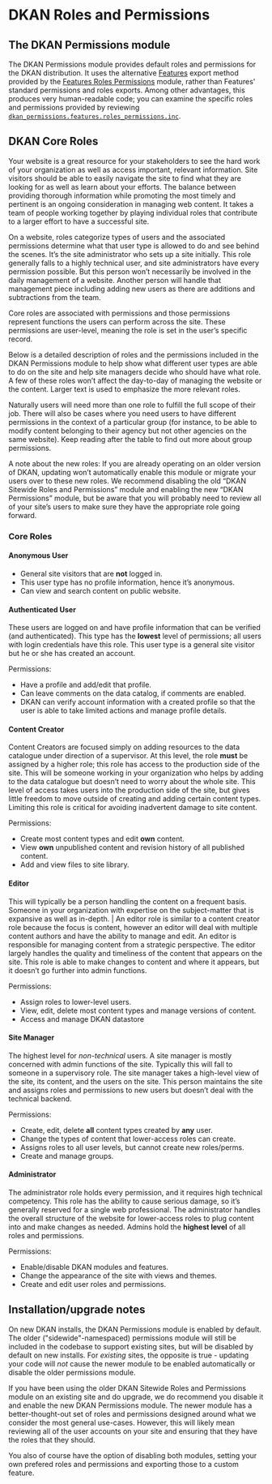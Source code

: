 # DKAN Roles and Permissions

## The DKAN Permissions module

The DKAN Permissions module provides default roles and permissions for the DKAN distribution. It uses the alternative [Features](https://www.drupal.org/project/features) export method provided by the [Features Roles Permissions](https://www.drupal.org/project/features_roles_permissions) module, rather than Features' standard permissions and roles exports. Among other advantages, this produces very human-readable code; you can examine the specific roles and permissions provided by reviewing [`dkan_permissions.features.roles_permissions.inc`](https://github.com/NuCivic/dkan/blob/7.x-1.x/modules/dkan/dkan_permissions/dkan_permissions.features.roles_permissions.inc).

## DKAN Core Roles

Your website is a great resource for your stakeholders to see the hard work of your organization as well as access important, relevant information. Site visitors should be able to easily navigate the site to find what they are looking for as well as learn about your efforts. The balance between providing thorough information while promoting the most timely and pertinent is an ongoing consideration in managing web content. It takes a team of people working together by playing individual roles that contribute to a larger effort to have a successful site.

On a website, roles categorize types of users and the associated permissions determine what that user type is allowed to do and see behind the scenes. It’s the site administrator who sets up a site initially. This role generally falls to a highly technical user, and site administrators have every permission possible. But this person won’t necessarily be involved in the daily management of a website. Another person will handle that management piece including adding new users as there are additions and subtractions from the team.

Core roles are associated with permissions and those permissions represent functions the users can perform across the site. These permissions are user-level, meaning the role is set in the user’s specific record.

Below is a detailed description of roles and the permissions included in the DKAN Permissions module to help show what different user types are able to do on the site and help site managers decide who should have what role. A few of these roles won’t affect the day-to-day of managing the website or the content. Larger text is used to emphasize the more relevant roles.

Naturally users will need more than one role to fulfill the full scope of their job. There will also be cases where you need users to have different permissions in the context of a particular group (for instance, to be able to modify content belonging to their agency but not other agencies on the same website). Keep reading after the table to find out more about group permissions.

A note about the new roles: If you are already operating on an older version of DKAN, updating won’t automatically enable this module or migrate your users over to these new roles. We recommend disabling the old “DKAN Sitewide Roles and Permissions” module and enabling the new “DKAN Permissions” module, but be aware that you will probably need to review all of your site’s users to make sure they have the appropriate role going forward.


### Core Roles

#### Anonymous User

* General site visitors that are **not** logged in. 
* This user type has no profile information, hence it’s anonymous. 
* Can view and search content on public website.

#### Authenticated User

These users are logged on and have profile information that can be verified (and authenticated). This type has the **lowest** level of permissions; all users with login credentials have this role. This user type is a general site visitor but he or she has created an account.

Permissions:

* Have a profile and add/edit that profile.
* Can leave comments on the data catalog, if comments are enabled.
* DKAN can verify account information with a created profile so that the user is able to take limited actions and manage profile details.

#### Content Creator

Content Creators are focused simply on adding resources to the data catalogue under direction of a supervisor. At this level, the role **must** be assigned by a higher role; this role has access to the production side of the site. This will be someone working in your organization who helps by adding to the data catalogue but doesn’t need to worry about the whole site. This level of access takes users into the production side of the site, but gives little freedom to move outside of creating and adding certain content types. Limiting this role is critical for avoiding inadvertent damage to site content.

Permissions:

* Create most content types and edit **own** content. 
* View **own** unpublished content and revision history of all published content. 
* Add and view files to site library.

#### Editor

This will typically be a person handling the content on a frequent basis. Someone in your organization with expertise on the subject-matter that is expansive as well as in-depth. | An editor role is similar to a content creator role because the focus is content, however an editor will deal with multiple content authors and have the ability to manage and edit. An editor is responsible for managing content from a strategic perspective.  The editor largely handles the quality and timeliness of the content that appears on the site. This role is able to make changes to content and where it appears, but it doesn’t go further into admin functions.

Permissions: 

* Assign roles to lower-level users.
* View, edit, delete most content types and manage versions of content.
* Access and manage DKAN datastore

#### Site Manager

The highest level for *non-technical* users. A site manager is mostly concerned with admin functions of the site. Typically this will fall to someone in a supervisory role. The site manager takes a high-level view of the site, its content, and the users on the site. This person maintains the site and assigns roles and permissions to new users but doesn’t deal with the technical backend. 

Permissions: 

* Create, edit, delete **all** content types created by **any** user.
* Change the types of content that lower-access roles can create.
* Assigns roles to all user levels, but cannot create new roles/perms.
* Create and manage groups.

#### Administrator

The administrator role holds every permission, and it requires high technical competency. This role has the ability to cause serious damage, so it’s generally reserved for a single web professional. The administrator handles the overall structure of the website for lower-access roles to plug content into and make changes as needed. Admins hold the **highest level** of all roles and permissions. 

Permissions: 

* Enable/disable DKAN modules and features.
* Change the appearance of the site with views and themes.
* Create and edit  user roles and permissions.

## Installation/upgrade notes

On new DKAN installs, the DKAN Permissions module is enabled by default. The older ("sidewide"-namespaced) permissions module will still be included in the codebase to support existing sites, but will be disabled by default on new installs. For _existing_ sites, the opposite is true - updating your code will _not_ cause the newer module to be enabled automatically or disable the older permissions module.

If you have been using the older DKAN Sitewide Roles and Permissions module on an existing site and do upgrade, we do recommend you disable it and enable the new DKAN Permissions module. The newer module has a better-thought-out set of roles and permissions designed around what we consider the most general use-cases. However, this will likely mean reviewing all of the user accounts on your site and ensuring that they have the roles that they should.

You also of course have the option of disabling both modules, setting your own prefered roles and permissions and exporting those to a custom feature.
